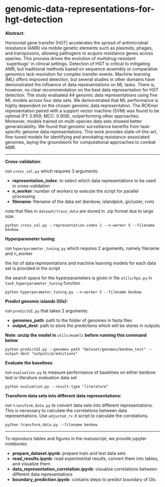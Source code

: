 # genomic-data-representations-for-hgt-detection

**Abstract**:

Horizontal gene transfer (HGT) accelerates the spread of antimicrobial resistance (AMR) via mobile genetic elements such as plasmids, phages, and transposons, allowing pathogens to acquire resistance genes across species. This process drives the evolution of multidrug-resistant `superbugs' in clinical settings.
Detection of HGT is critical to mitigating AMR, but traditional methods based on sequence assembly or comparative genomics lack resolution for complex transfer events. Machine learning (ML) offers improved detection, but several studies in other domains have demonstrated the influence of data representations on ML tasks. There is, however, no clear recommendation on the best data representation for HGT detection.
The study evaluated 44 genomic data representations using five ML models across four data sets.
We demonstrated that ML performance is highly dependent on the chosen genomic data representation.
The *RCKmer* representation paired with a support vector machine (SVM) was found to be optimal (F1: 0.959; MCC: 0.908), outperforming other approaches. Moreover, models trained on multi-species data sets showed better generalizability.
We found that genomic surveillance benefits from task-specific genome data representations. This work provides state-of-the-art, fine-tuned models for identifying and annotating resistance-associated genomes, laying the groundwork for computational approaches to combat AMR.

---

**Cross-validation**:

run `cross_val.py` which requires 3 arguments:

* **representation_index**: to select which data representations to be used in cross-validation
* **n_worker**: number of workers to execute the script for parallel processing
* **filename**: filename of the data set (benbow, islandpick, gicluster, rvm)

note that files in `dataset/train_data` are stored in .zip format due to large size.

```
python cross_val.py --representation-index 1 --n-worker 5 --filename benbow
```

**Hyperparameter tuning**:

run  `hyperparameter_tuning.py` which requires 2 arguments, namely filename and n_worker

the list of data representations and machine learning models for each data set is provided in the script

the search space for the hyperparameters is given in file `utils/hpo.py` in `task_hyperparameter_tuning` function

```
python hyperparameter_tuning.py --n-worker 5 --filename benbow
```

**Predict genomic islands (GIs):**

run `predictGI.py` that takes 2 arguments:

* **genomes_path**: path to the folder of genomes in fasta files
* **output_dest**: path to store the predictions which will be stores in outputs

**Note: unzip the model in** `utils/models` **before running this command below**

```
python predictGI.py --genomes-path "dataset/genomes/benbow_test" --output-dest "outputs/predictions"
```

**Evaluate the baselines**:

run `evaluation.py` to measure performance of baselines on either benbow test or literature evaluation data set

```
python evaluation.py --result-type "literature"
```

**Transform data sets into different data representations:**

run `transform_data.py` to convert data sets into different representations. This is necessary to calculate the correlations between data representations. Use `adjusted_rv.R` script to calculate the correlations.

```
python transform_data.py --filename benbow
```

---

To reproduce tables and figures in the manuscript, we provide jupyter notebooks:

* **prepare_dataset.ipynb**: prepare train and test data sets
* **read_results.ipynb**: read experimental results, convert them into tables, and visualize them
* **data_representation_correlation.ipynb**: visualize correlations between different data representations
* **boundary_prediction.ipynb**: contains steps to predict boundary of GIs
